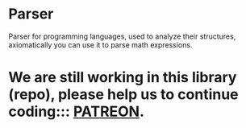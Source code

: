 # Parser
Parser for programming languages, used to analyze their structures, axiomatically you can use it to parse math expressions.

# We are still working in this library (repo), please help us to continue coding::: [PATREON](https://www.patreon.com/ms2052001/). 
